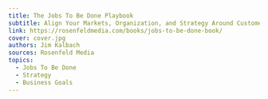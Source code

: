 ```yaml
---
title: The Jobs To Be Done Playbook
subtitle: Align Your Markets, Organization, and Strategy Around Customer Needs
link: https://rosenfeldmedia.com/books/jobs-to-be-done-book/
cover: cover.jpg
authors: Jim Kalbach
sources: Rosenfeld Media
topics:
  - Jobs To Be Done
  - Strategy
  - Business Goals
---
```

